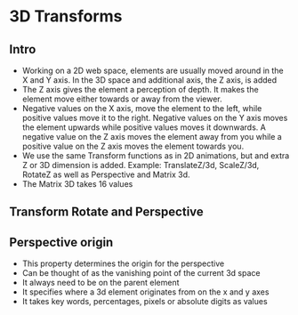 # 3D Transforms

## Intro
- Working on a 2D web space, elements are usually moved around in the X and Y axis. In the 3D space and additional axis, the Z axis, is added
- The Z axis gives the element a perception of depth. It makes the element move either towards or away from the viewer.
- Negative values on the X axis, move the element to the left, while positive values move it to the right. Negative values on the Y axis moves the element upwards while positive values moves it downwards. A negative value on the Z axis moves the element away from you while a positive value on the Z axis moves the element towards you.
- We use the same Transform functions as in 2D animations, but and extra Z or 3D dimension is added. Example: TranslateZ/3d, ScaleZ/3d, RotateZ as well as Perspective and Matrix 3d.
- The Matrix 3D takes 16 values 

## Transform Rotate and Perspective

## Perspective origin
- This property determines the origin for the perspective
- Can be thought of as the vanishing point of the current 3d space
- It always need to be on the parent element
- It specifies where a 3d element originates from on the x and y axes
- It takes key words, percentages, pixels or absolute digits as values
